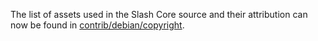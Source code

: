 The list of assets used in the Slash Core source and their attribution can now be found in [contrib/debian/copyright](../contrib/debian/copyright).
